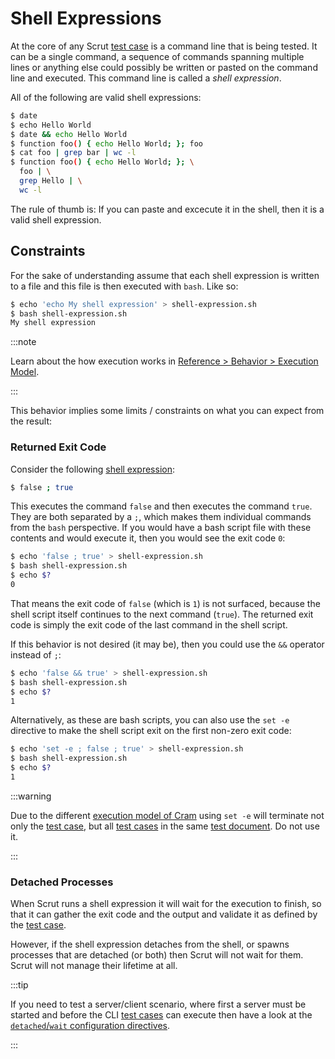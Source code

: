 # Shell Expressions

At the core of any Scrut [test case](/docs/reference/fundamentals/test-case/) is a command line that is being tested. It can be a single command, a sequence of commands spanning multiple lines or anything else could possibly be written or pasted on the command line and executed. This command line is called a *shell expression*.

All of the following are valid shell expressions:

```bash title="Terminal"
$ date
$ echo Hello World
$ date && echo Hello World
$ function foo() { echo Hello World; }; foo
$ cat foo | grep bar | wc -l
$ function foo() { echo Hello World; }; \
  foo | \
  grep Hello | \
  wc -l
```

The rule of thumb is: If you can paste and excecute it in the shell, then it is a valid shell expression.

## Constraints

For the sake of understanding assume that each shell expression is written to a file and this file is then executed with `bash`. Like so:

```bash title="Terminal"
$ echo 'echo My shell expression' > shell-expression.sh
$ bash shell-expression.sh
My shell expression
```

:::note

Learn about the how execution works in [Reference > Behavior > Execution Model](/docs/reference/behavior/execution-model/).

:::

This behavior implies some limits / constraints on what you can expect from the result:

### Returned Exit Code

Consider the following [shell expression](/docs/reference/fundamentals/shell-expression/):

```bash
$ false ; true
```

This executes the command `false` and then executes the command `true`. They are both separated by a `;`, which makes them individual commands from the `bash` perspective. If you would have a bash script file with these contents and would execute it, then you would see the exit code `0`:

```bash title="Terminal"
$ echo 'false ; true' > shell-expression.sh
$ bash shell-expression.sh
$ echo $?
0
```

That means the exit code of `false` (which is `1`) is not surfaced, because the shell script itself continues to the next command (`true`). The returned exit code is simply the exit code of the last command in the shell script.

If this behavior is not desired (it may be), then you could use the `&&` operator instead of `;`:

```bash title="Terminal"
$ echo 'false && true' > shell-expression.sh
$ bash shell-expression.sh
$ echo $?
1
```

Alternatively, as these are bash scripts, you can also use the `set -e` directive to make the shell script exit on the first non-zero exit code:

```bash title="Terminal"
$ echo 'set -e ; false ; true' > shell-expression.sh
$ bash shell-expression.sh
$ echo $?
1
```

:::warning

Due to the different [execution model of Cram](/docs/reference/behavior/execution-model/) using `set -e` will terminate not only the [test case](/docs/reference/fundamentals/test-case/), but all [test cases](/docs/reference/fundamentals/test-case/) in the same [test document](/docs/reference/fundamentals/test-document/). Do not use it.

:::

### Detached Processes

When Scrut runs a shell expression it will wait for the execution to finish, so that it can gather the exit code and the output and validate it as defined by the [test case](/docs/reference/fundamentals/test-case/).

However, if the shell expression detaches from the shell, or spawns processes that are detached (or both) then Scrut will not wait for them. Scrut will not manage their lifetime at all.

:::tip

If you need to test a server/client scenario, where first a server must be started and before the CLI [test cases](/docs/reference/fundamentals/test-case/) can execute then have a look at the [`detached`/`wait` configuration directives](/docs/reference/fundamentals/inline-configuration/#wait-configuration).

:::
